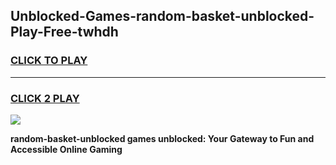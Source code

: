 
## Unblocked-Games-random-basket-unblocked-Play-Free-twhdh
<h3>
<a href="https://premium76.site?title=random-basket-unblocked&ref=21A">CLICK TO PLAY</a></h3>
<hr>

<h3>
<a href="https://premium76.site?title=random-basket-unblocked&ref=21A">CLICK 2 PLAY</a>
  
</h3>

<a href="https://premium76.site?title=random-basket-unblocked&ref=21A"><img src="https://clearcache.store/games.png"></a>


**random-basket-unblocked games unblocked: Your Gateway to Fun and Accessible Online Gaming**
